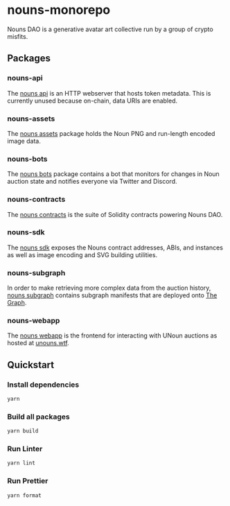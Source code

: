 # nouns-monorepo

Nouns DAO is a generative avatar art collective run by a group of crypto misfits.

## Packages

### nouns-api

The [nouns api](packages/nouns-api) is an HTTP webserver that hosts token metadata. This is currently unused because on-chain, data URIs are enabled.

### nouns-assets

The [nouns assets](packages/nouns-assets) package holds the Noun PNG and run-length encoded image data.

### nouns-bots

The [nouns bots](packages/nouns-bots) package contains a bot that monitors for changes in Noun auction state and notifies everyone via Twitter and Discord.

### nouns-contracts

The [nouns contracts](packages/nouns-contracts) is the suite of Solidity contracts powering Nouns DAO.

### nouns-sdk

The [nouns sdk](packages/nouns-sdk) exposes the Nouns contract addresses, ABIs, and instances as well as image encoding and SVG building utilities.

### nouns-subgraph

In order to make retrieving more complex data from the auction history, [nouns subgraph](packages/nouns-subgraph) contains subgraph manifests that are deployed onto [The Graph](https://thegraph.com).

### nouns-webapp

The [nouns webapp](packages/nouns-webapp) is the frontend for interacting with UNoun auctions as hosted at [unouns.wtf](https://unouns.wtf).

## Quickstart

### Install dependencies

```sh
yarn
```

### Build all packages

```sh
yarn build
```

### Run Linter

```sh
yarn lint
```

### Run Prettier

```sh
yarn format
```
